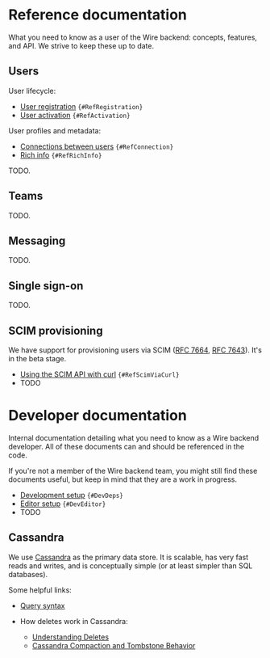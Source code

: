 # Reference documentation

What you need to know as a user of the Wire backend: concepts, features, and API. We strive to keep these up to date.

## Users

User lifecycle:

* [User registration](reference/user/registration.md) `{#RefRegistration}`
* [User activation](reference/user/activation.md) `{#RefActivation}`

User profiles and metadata:

* [Connections between users](reference/user/connection.md) `{#RefConnection}`
* [Rich info](reference/user/rich-info.md) `{#RefRichInfo}`

TODO.

## Teams

TODO.

## Messaging

TODO.

## Single sign-on

TODO.

## SCIM provisioning

We have support for provisioning users via SCIM ([RFC 7664][], [RFC 7643][]). It's in the beta stage.

[RFC 7664]: https://tools.ietf.org/html/rfc7664
[RFC 7643]: https://tools.ietf.org/html/rfc7643

* [Using the SCIM API with curl](reference/provisioning/scim-via-curl.md) `{#RefScimViaCurl}`
* TODO

# Developer documentation

Internal documentation detailing what you need to know as a Wire backend developer. All of these documents can and should be referenced in the code.

If you're not a member of the Wire backend team, you might still find these documents useful, but keep in mind that they are a work in progress.

* [Development setup](developer/dependencies.md) `{#DevDeps}`
* [Editor setup](developer/editor-setup.md) `{#DevEditor}`
* TODO

## Cassandra

We use [Cassandra](http://cassandra.apache.org/) as the primary data store. It is scalable, has very fast reads and writes, and is conceptually simple (or at least simpler than SQL databases).

Some helpful links:

* [Query syntax](https://docs.datastax.com/en/cql/3.3/cql/cql_reference/cqlReferenceTOC.html)

* How deletes work in Cassandra:

  - [Understanding Deletes](https://medium.com/@foundev/domain-modeling-around-deletes-1cc9b6da0d24)
  - [Cassandra Compaction and Tombstone Behavior](http://engblog.polyvore.com/2015/03/cassandra-compaction-and-tombstone.html)
